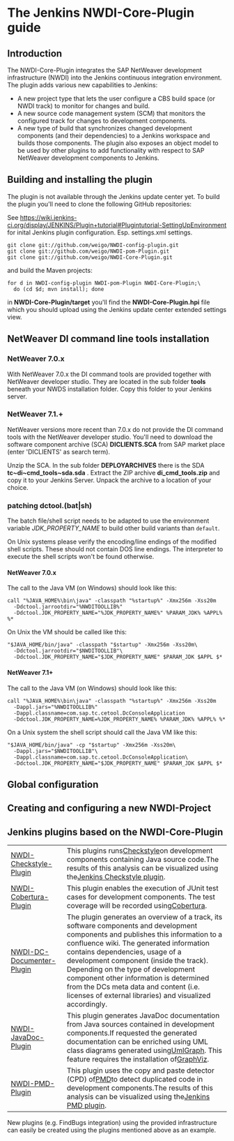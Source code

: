 # The Jenkins NWDI-Core-Plugin guide

## Introduction

The NWDI-Core-Plugin integrates the SAP NetWeaver development infrastructure (NWDI) into the Jenkins continuous integration environment.
The plugin adds various new capabilities to Jenkins:

* A new project type that lets the user configure a CBS build space (or NWDI track) to monitor for changes and build.
* A new source code management system (SCM) that monitors the configured track for changes to development components.
* A new type of build that synchronizes changed development components (and their dependencies) to a Jenkins workspace and builds those components.
The plugin also exposes an object model to be used by other plugins to add functionality with respect to SAP NetWeaver development components to Jenkins.
## Building and installing the plugin

The plugin is not available through the Jenkins update center yet. To build the plugin you'll need to clone the following GitHub repositories:

See https://wiki.jenkins-ci.org/display/JENKINS/Plugin+tutorial#Plugintutorial-SettingUpEnvironment for inital Jenkins plugin configuration. Esp. settings.xml settings.

```
git clone git://github.com/weigo/NWDI-config-plugin.git
git clone git://github.com/weigo/NWDI-pom-Plugin.git
git clone git://github.com/weigo/NWDI-Core-Plugin.git
```
and build the Maven projects:
```
for d in NWDI-config-plugin NWDI-pom-Plugin NWDI-Core-Plugin;\
  do (cd $d; mvn install); done
```
in **NWDI-Core-Plugin/target** you'll find the **NWDI-Core-Plugin.hpi** file which you should upload using the Jenkins update center extended settings view.
## NetWeaver DI command line tools installation


### NetWeaver 7.0.x

With NetWeaver 7.0.x the DI command tools are provided together with NetWeaver developer studio. They are located in the sub folder **tools** beneath your NWDS installation folder. Copy this folder to your Jenkins server.

### NetWeaver 7.1.+

NetWeaver versions more recent than 7.0.x do not provide the DI command tools with the NetWeaver developer studio. You'll need to download the software component archive (SCA) **DICLIENTS.SCA** from SAP market place (enter 'DICLIENTS' as search term).

Unzip the SCA. In the sub folder **DEPLOYARCHIVES** there is the SDA **tc~di~cmd_tools~sda.sda** . Extract the ZIP archive **di_cmd_tools.zip** and copy it to your Jenkins Server. Unpack the archive to a location of your choice.

### patching dctool.(bat|sh)

The batch file/shell script needs to be adapted to use the environment variable _JDK_PROPERTY_NAME_ to build other build variants than `default`.

On Unix systems please verify the encoding/line endings of the modified shell scripts. These should not contain DOS line endings. The interpreter to execute the shell scripts won't be found otherwise.


#### NetWeaver 7.0.x

The call to the Java VM (on Windows) should look like this:


```
call "%JAVA_HOME%\bin\java" -classpath "%startup%" -Xmx256m -Xss20m
  -Ddctool.jarrootdir="%NWDITOOLLIB%"
  -Ddctool.JDK_PROPERTY_NAME="%JDK_PROPERTY_NAME%" %PARAM_JDK% %APPL% %*
```
On Unix the VM should be called like this:


```
"$JAVA_HOME/bin/java" -classpath "$startup" -Xmx256m -Xss20m\
  -Ddctool.jarrootdir="$NWDITOOLLIB"\
  -Ddctool.JDK_PROPERTY_NAME="$JDK_PROPERTY_NAME" $PARAM_JDK $APPL $*
```

#### NetWeaver 7.1+

The call to the Java VM (on Windows) should look like this:


```
call "%JAVA_HOME%\bin\java" -classpath "%startup%" -Xmx256m -Xss20m
  -Dappl.jars="%NWDITOOLLIB%"
  -Dappl.classname=com.sap.tc.cetool.DcConsoleApplication
  -Ddctool.JDK_PROPERTY_NAME=%JDK_PROPERTY_NAME% %PARAM_JDK% %APPL% %*
```
On a Unix system the shell script should call the Java VM like this:


```
"$JAVA_HOME/bin/java" -cp "$startup" -Xmx256m -Xss20m\
  -Dappl.jars="$NWDITOOLLIB"\
  -Dappl.classname=com.sap.tc.cetool.DcConsoleApplication\
  -Ddctool.JDK_PROPERTY_NAME="$JDK_PROPERTY_NAME" $PARAM_JDK $APPL $*
```

## Global configuration


## Creating and configuring a new NWDI-Project


## Jenkins plugins based on the NWDI-Core-Plugin

<table>
<tr><td><a href="https://github.com/weigo/NWDI-Checkstyle-Plugin">NWDI-Checkstyle-Plugin</a></td>
<td>This plugins runs<a href="http://checkstyle.sourceforge.net/">Checkstyle</a>on development components containing Java source code.The results of this analysis can be visualized using the<a href="https://wiki.jenkins-ci.org/display/JENKINS/Checkstyle+Plugin">Jenkins Checkstyle plugin</a>.</td>
</tr>

<tr><td><a href="https://github.com/weigo/NWDI-Cobertura-Plugin">NWDI-Cobertura-Plugin</a></td>
<td>This plugin enables the execution of JUnit test cases for development components. The test coverage will be recorded using<a href="http://cobertura.sourceforge.net">Cobertura</a>.</td>
</tr>

<tr><td><a href="https://github.com/weigo/NWDI-DC-Documenter-Plugin">NWDI-DC-Documenter-Plugin</a></td>
<td>The plugin generates an overview of a track, its software components and development components and publishes this information to a confluence wiki. The generated information contains dependencies, usage of a development component (inside the track). Depending on the type of development component other information is determined from the DCs meta data and content (i.e. licenses of external libraries) and visualized accordingly.</td>
</tr>

<tr><td><a href="https://github.com/weigo/NWDI-JavaDoc-Plugin">NWDI-JavaDoc-Plugin</a></td>
<td>This plugin generates JavaDoc documentation from Java sources contained in development components.If requested the generated documentation can be enriched using UML class diagrams generated using<a href="http://www.umlgraph.org">UmlGraph</a>. This feature requires the installation of<a href="http://www.graphviz.org">GraphViz</a>.</td>
</tr>

<tr><td><a href="https://github.com/weigo/NWDI-PMD-Plugin">NWDI-PMD-Plugin</a></td>
<td>This plugin uses the copy and paste detector (CPD) of<a href="http://pmd.sourceforge.net">PMD</a>to detect duplicated code in development components.The results of this analysis can be visualized using the<a href="https://wiki.jenkins-ci.org/display/JENKINS/PMD+Plugin">Jenkins PMD plugin</a>.</td>
</tr>
</table>New plugins (e.g. FindBugs integration) using the provided infrastructure can easily be created using the plugins mentioned above as an example.